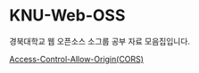 # KNU-Web-OSS
경북대학교 웹 오픈소스 소그룹 공부 자료 모음집입니다.

[Access-Control-Allow-Origin(CORS)](https://www.zerocho.com/category/NodeJS/post/5a6c347382ee09001b91fb6a)
